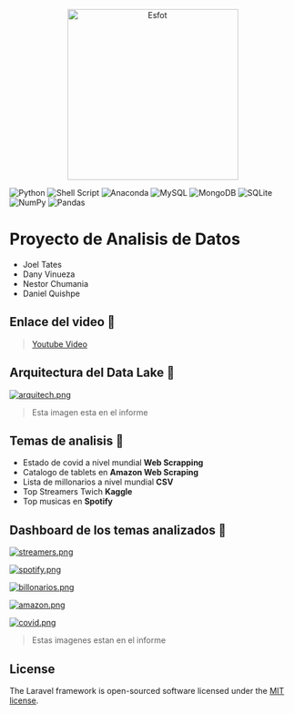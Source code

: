 <div>
<p align='center'>
<img src="https://esfot.epn.edu.ec/images/headers/logo_esfot_buho.png" alt="Esfot" width="300px">
</p>
</div>

 ![Python](https://img.shields.io/badge/python-3670A0?style=for-the-badge&logo=python&logoColor=ffdd54) ![Shell Script](https://img.shields.io/badge/shell_script-%23121011.svg?style=for-the-badge&logo=gnu-bash&logoColor=white)  ![Anaconda](https://img.shields.io/badge/Anaconda-%2344A833.svg?style=for-the-badge&logo=anaconda&logoColor=white)  ![MySQL](https://img.shields.io/badge/mysql-%2300f.svg?style=for-the-badge&logo=mysql&logoColor=white) ![MongoDB](https://img.shields.io/badge/MongoDB-%234ea94b.svg?style=for-the-badge&logo=mongodb&logoColor=white) ![SQLite](https://img.shields.io/badge/sqlite-%2307405e.svg?style=for-the-badge&logo=sqlite&logoColor=white) ![NumPy](https://img.shields.io/badge/numpy-%23013243.svg?style=for-the-badge&logo=numpy&logoColor=white) ![Pandas](https://img.shields.io/badge/pandas-%23150458.svg?style=for-the-badge&logo=pandas&logoColor=white)

# Proyecto de Analisis de Datos
- Joel Tates
- Dany Vinueza
- Nestor Chumania
- Daniel Quishpe

## Enlace del video 🔗

> [Youtube Video](https://youtu.be/cYUY2nncST0)

## Arquitectura del Data Lake 🧩

[![arquitech.png](https://i.postimg.cc/bvBbLRZB/arquitech.png)](https://postimg.cc/R3wNZKQ7)

> Esta imagen esta en el informe


## Temas de analisis 🤖
- Estado de covid a nivel mundial **Web Scrapping**
- Catalogo de tablets en **Amazon Web Scraping**
- Lista de millonarios a nivel mundial **CSV**
- Top Streamers Twich **Kaggle**
- Top musicas en **Spotify**

## Dashboard de los temas analizados 🧩

[![streamers.png](https://i.postimg.cc/g0B8W1SS/streamers.png)](https://postimg.cc/VSnd9Zcn)

[![spotify.png](https://i.postimg.cc/2SS1S2BP/Captura-de-pantalla-2023-03-05-212327.png)](https://postimg.cc/jLBx86cX)

[![billonarios.png](https://i.postimg.cc/KYgv1Vcs/Captura-de-pantalla-2023-03-05-212410.png)](https://postimg.cc/PLTkcSwm)

[![amazon.png](https://i.postimg.cc/Pxp3sW4D/amazon.png)](https://postimg.cc/N9t7RrZG)

[![covid.png](https://i.postimg.cc/50BzCj9G/covid.png)](https://postimg.cc/JDhtwrkc)

> Estas imagenes estan en el informe

## License

The Laravel framework is open-sourced software licensed under the [MIT license](https://opensource.org/licenses/MIT).
